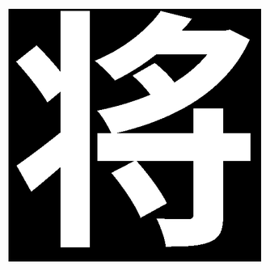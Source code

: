 ![upgit_20231222_1703244001.png](https://raw.githubusercontent.com/LLLLLUOTJ/img_ob/main/2023/12/upgit_20231222_1703244001.png)